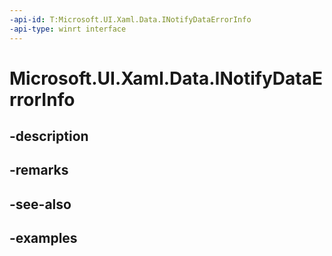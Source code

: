 ```yaml
---
-api-id: T:Microsoft.UI.Xaml.Data.INotifyDataErrorInfo
-api-type: winrt interface
---
```


# Microsoft.UI.Xaml.Data.INotifyDataErrorInfo

<!--
public interface INotifyDataErrorInfo
-->


## -description

## -remarks

## -see-also

## -examples


